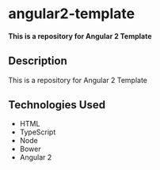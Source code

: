 # angular2-template
#### This is a repository for Angular 2 Template

## Description
This is a repository for Angular 2 Template

## Technologies Used
* HTML
* TypeScript
* Node
* Bower
* Angular 2
